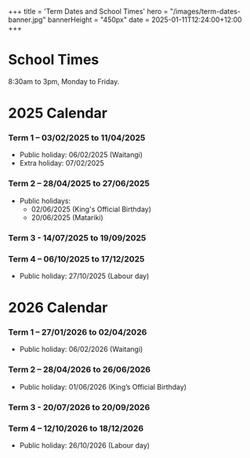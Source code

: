 +++
title = 'Term Dates and School Times'
hero = "/images/term-dates-banner.jpg"
bannerHeight = "450px"
date = 2025-01-11T12:24:00+12:00
+++

# School Times

8:30am to 3pm, Monday to Friday.

# 2025 Calendar

### Term 1 – 03/02/2025 to 11/04/2025

- Public holiday: 06/02/2025 (Waitangi)
- Extra holiday: 07/02/2025

### Term 2 – 28/04/2025 to 27/06/2025

- Public holidays:
  - 02/06/2025 (King's Official Birthday)
  - 20/06/2025 (Matariki)

### Term 3 - 14/07/2025 to 19/09/2025

### Term 4 – 06/10/2025 to 17/12/2025

- Public holiday: 27/10/2025 (Labour day)

# 2026 Calendar

### Term 1 – 27/01/2026 to 02/04/2026

- Public holiday: 06/02/2026 (Waitangi)

### Term 2 – 28/04/2026 to 26/06/2026

- Public holiday: 01/06/2026 (King’s Official Birthday)

### Term 3 - 20/07/2026 to 20/09/2026

### Term 4 – 12/10/2026 to 18/12/2026

- Public holiday: 26/10/2026 (Labour day)
